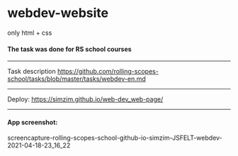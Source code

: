 # webdev-website
only html + css
#### The task was done for RS school courses
_______________________________________________________________________________________

Task description
https://github.com/rolling-scopes-school/tasks/blob/master/tasks/webdev-en.md
_______________________________________________________________________________________

Deploy:
https://simzim.github.io/web-dev_web-page/
_______________________________________________________________________________________

#### App screenshot:
screencapture-rolling-scopes-school-github-io-simzim-JSFELT-webdev-2021-04-18-23_16_22



